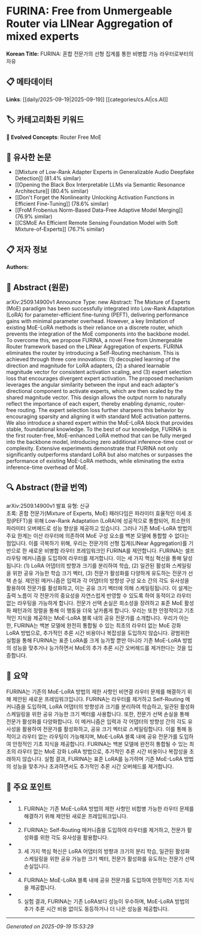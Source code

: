 
# FURINA: Free from Unmergeable Router via LINear Aggregation of mixed experts

**Korean Title:** FURINA: 혼합 전문가의 선형 집계를 통한 비병합 가능 라우터로부터의 자유

## 📋 메타데이터

**Links**: [[daily/2025-09-19|2025-09-19]] [[categories/cs.AI|cs.AI]]

## 🏷️ 카테고리화된 키워드
**🚀 Evolved Concepts**: Router Free MoE

## 🔗 유사한 논문
- [[Mixture of Low-Rank Adapter Experts in Generalizable Audio Deepfake Detection]] (81.4% similar)
- [[Opening the Black Box Interpretable LLMs via Semantic Resonance Architecture]] (80.4% similar)
- [[Don't Forget the Nonlinearity Unlocking Activation Functions in Efficient Fine-Tuning]] (78.6% similar)
- [[FroM Frobenius Norm-Based Data-Free Adaptive Model Merging]] (76.9% similar)
- [[CSMoE An Efficient Remote Sensing Foundation Model with Soft Mixture-of-Experts]] (76.7% similar)

## 📋 저자 정보

**Authors:** 

## 📄 Abstract (원문)

arXiv:2509.14900v1 Announce Type: new 
Abstract: The Mixture of Experts (MoE) paradigm has been successfully integrated into Low-Rank Adaptation (LoRA) for parameter-efficient fine-tuning (PEFT), delivering performance gains with minimal parameter overhead. However, a key limitation of existing MoE-LoRA methods is their reliance on a discrete router, which prevents the integration of the MoE components into the backbone model. To overcome this, we propose FURINA, a novel Free from Unmergeable Router framework based on the LINear Aggregation of experts. FURINA eliminates the router by introducing a Self-Routing mechanism. This is achieved through three core innovations: (1) decoupled learning of the direction and magnitude for LoRA adapters, (2) a shared learnable magnitude vector for consistent activation scaling, and (3) expert selection loss that encourages divergent expert activation. The proposed mechanism leverages the angular similarity between the input and each adapter's directional component to activate experts, which are then scaled by the shared magnitude vector. This design allows the output norm to naturally reflect the importance of each expert, thereby enabling dynamic, router-free routing. The expert selection loss further sharpens this behavior by encouraging sparsity and aligning it with standard MoE activation patterns. We also introduce a shared expert within the MoE-LoRA block that provides stable, foundational knowledge. To the best of our knowledge, FURINA is the first router-free, MoE-enhanced LoRA method that can be fully merged into the backbone model, introducing zero additional inference-time cost or complexity. Extensive experiments demonstrate that FURINA not only significantly outperforms standard LoRA but also matches or surpasses the performance of existing MoE-LoRA methods, while eliminating the extra inference-time overhead of MoE.

## 🔍 Abstract (한글 번역)

arXiv:2509.14900v1 발표 유형: 신규  
초록: 혼합 전문가(Mixture of Experts, MoE) 패러다임은 파라미터 효율적인 미세 조정(PEFT)을 위해 Low-Rank Adaptation (LoRA)에 성공적으로 통합되어, 최소한의 파라미터 오버헤드로 성능 향상을 제공하고 있습니다. 그러나 기존 MoE-LoRA 방법의 주요 한계는 이산 라우터에 의존하여 MoE 구성 요소를 백본 모델에 통합할 수 없다는 점입니다. 이를 극복하기 위해, 우리는 전문가의 선형 집계(LINear Aggregation)를 기반으로 한 새로운 비병합 라우터 프레임워크인 FURINA를 제안합니다. FURINA는 셀프 라우팅 메커니즘을 도입하여 라우터를 제거합니다. 이는 세 가지 핵심 혁신을 통해 달성됩니다: (1) LoRA 어댑터의 방향과 크기를 분리하여 학습, (2) 일관된 활성화 스케일링을 위한 공유 가능한 학습 크기 벡터, (3) 전문가 활성화를 다양하게 유도하는 전문가 선택 손실. 제안된 메커니즘은 입력과 각 어댑터의 방향성 구성 요소 간의 각도 유사성을 활용하여 전문가를 활성화하고, 이는 공유 크기 벡터에 의해 스케일링됩니다. 이 설계는 출력 노름이 각 전문가의 중요성을 자연스럽게 반영할 수 있도록 하여 동적이고 라우터 없는 라우팅을 가능하게 합니다. 전문가 선택 손실은 희소성을 장려하고 표준 MoE 활성화 패턴과의 정렬을 통해 이 행동을 더욱 날카롭게 합니다. 우리는 또한 안정적이고 기초적인 지식을 제공하는 MoE-LoRA 블록 내의 공유 전문가를 소개합니다. 우리가 아는 한, FURINA는 백본 모델에 완전히 통합될 수 있는 최초의 라우터 없는 MoE 강화 LoRA 방법으로, 추가적인 추론 시간 비용이나 복잡성을 도입하지 않습니다. 광범위한 실험을 통해 FURINA는 표준 LoRA를 크게 능가할 뿐만 아니라 기존 MoE-LoRA 방법의 성능을 맞추거나 능가하면서 MoE의 추가 추론 시간 오버헤드를 제거한다는 것을 입증합니다.

## 📝 요약

FURINA는 기존의 MoE-LoRA 방법의 제한 사항인 비연결 라우터 문제를 해결하기 위해 제안된 새로운 프레임워크입니다. FURINA는 라우터를 제거하고 Self-Routing 메커니즘을 도입하여, LoRA 어댑터의 방향성과 크기를 분리하여 학습하고, 일관된 활성화 스케일링을 위한 공유 가능한 크기 벡터를 사용합니다. 또한, 전문가 선택 손실을 통해 전문가 활성화를 다양화합니다. 이 메커니즘은 입력과 각 어댑터의 방향성 간의 각도 유사성을 활용하여 전문가를 활성화하고, 공유 크기 벡터로 스케일링합니다. 이를 통해 동적이고 라우터 없는 라우팅이 가능해지며, MoE-LoRA 블록 내에 공유 전문가를 도입하여 안정적인 기초 지식을 제공합니다. FURINA는 백본 모델에 완전히 통합될 수 있는 최초의 라우터 없는 MoE 강화 LoRA 방법으로, 추가적인 추론 시간 비용이나 복잡성을 초래하지 않습니다. 실험 결과, FURINA는 표준 LoRA를 능가하며 기존 MoE-LoRA 방법의 성능을 맞추거나 초과하면서도 추가적인 추론 시간 오버헤드를 제거합니다.

## 🎯 주요 포인트

- 1. FURINA는 기존 MoE-LoRA 방법의 제한 사항인 비합병 가능한 라우터 문제를 해결하기 위해 제안된 새로운 프레임워크입니다.

- 2. FURINA는 Self-Routing 메커니즘을 도입하여 라우터를 제거하고, 전문가 활성화를 위한 각도 유사성을 활용합니다.

- 3. 세 가지 핵심 혁신은 LoRA 어댑터의 방향과 크기의 분리 학습, 일관된 활성화 스케일링을 위한 공유 가능한 크기 벡터, 전문가 활성화를 유도하는 전문가 선택 손실입니다.

- 4. FURINA는 MoE-LoRA 블록 내에 공유 전문가를 도입하여 안정적인 기초 지식을 제공합니다.

- 5. 실험 결과, FURINA는 기존 LoRA보다 성능이 우수하며, MoE-LoRA 방법의 추가 추론 시간 비용 없이도 동등하거나 더 나은 성능을 제공합니다.

---

*Generated on 2025-09-19 15:53:29*